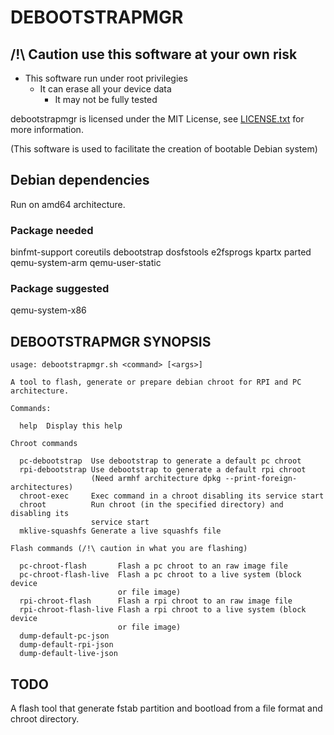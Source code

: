 # DEBOOTSTRAPMGR

## /!\ Caution use this software at your own risk

* This software run under root privilegies
  * It can erase all your device data
    * It may not be fully tested

debootstrapmgr is licensed under the MIT License, see [LICENSE.txt](https://github.com/ocornut/imgui/blob/master/LICENSE.txt) for more information.

(This software is used to facilitate the creation of bootable Debian system)

## Debian dependencies

Run on amd64 architecture.

### Package needed

binfmt-support coreutils debootstrap dosfstools e2fsprogs kpartx parted qemu-system-arm qemu-user-static

### Package suggested

qemu-system-x86

## DEBOOTSTRAPMGR SYNOPSIS

    usage: debootstrapmgr.sh <command> [<args>]

    A tool to flash, generate or prepare debian chroot for RPI and PC architecture.

    Commands:

      help  Display this help

    Chroot commands

      pc-debootstrap  Use debootstrap to generate a default pc chroot
      rpi-debootstrap Use debootstrap to generate a default rpi chroot
                      (Need armhf architecture dpkg --print-foreign-architectures)
      chroot-exec     Exec command in a chroot disabling its service start
      chroot          Run chroot (in the specified directory) and disabling its
                      service start
      mklive-squashfs Generate a live squashfs file

    Flash commands (/!\ caution in what you are flashing)

      pc-chroot-flash       Flash a pc chroot to an raw image file
      pc-chroot-flash-live  Flash a pc chroot to a live system (block device
                            or file image)
      rpi-chroot-flash      Flash a rpi chroot to an raw image file
      rpi-chroot-flash-live Flash a rpi chroot to a live system (block device
                            or file image)
      dump-default-pc-json
      dump-default-rpi-json
      dump-default-live-json

## TODO

A flash tool that generate fstab partition and bootload from a file format and chroot directory.
